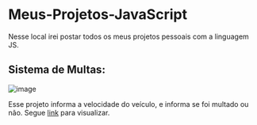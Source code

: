 # Meus-Projetos-JavaScript
Nesse local irei postar todos os meus projetos pessoais com a linguagem JS.

## Sistema de Multas:
![image](https://user-images.githubusercontent.com/84552433/168392439-c4135e0c-a567-4688-a2c4-da1f2e57e0c2.png)

Esse projeto informa a velocidade do veículo, e informa se foi multado ou não. Segue [link](https://sistema-de-multa-leodkvt.netlify.app/) para visualizar.

